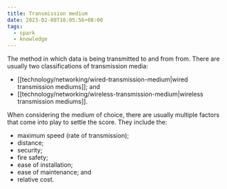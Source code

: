 ```yaml
---
title: Transmission medium
date: 2023-02-08T16:05:56+08:00
tags:
  - spark
  - knowledge
---
```


The method in which data is being transmitted to and from from. There are usually two classifications of transmission media:

- [[technology/networking/wired-transmission-medium|wired transmission mediums]]; and
- [[technology/networking/wireless-transmission-medium|wireless transmission mediums]].

When considering the medium of choice, there are usually multiple factors that come into play to settle the score. They include the:
- maximum speed (rate of transmission);
- distance;
- security;
- fire safety;
- ease of installation;
- ease of maintenance; and
- relative cost.